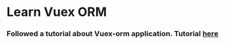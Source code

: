 # Learn Vuex ORM

### Followed a tutorial about Vuex-orm application. Tutorial [here](https://www.youtube.com/playlist?list=PLFZAa7EupbB5-MLdEuVP8jXW2WADpvI39)
